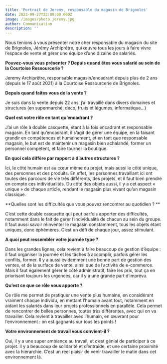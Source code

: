 ```yaml
---
title: 'Portrait de Jeremy, responsable du magasin de Brignoles'
date: 2023-09-27T22:00:00.000Z
image: /images/photo jeremy.jpg
author: Communication
description: ''
---
```


Nous tenions à vous présenter notre cher responsable du magasin du site de Brignoles, Jérémy Archiprêtre, qui œuvre tous les jours à faire vivre l’espace de vente et gérer une équipe d’une dizaine de salariés.

**Pouvez-vous vous présenter ? Depuis quand êtes vous salarié au sein de la Courtoise Ressourcerie ?**

Jeremy Archiprêtre, responsable magasin/encadrant depuis plus de 2 ans (depuis le 17 août 2021) à la Courtoise Ressourcerie de Brignoles.

**Depuis quand faites vous de la vente ?**

Je suis dans la vente depuis 22 ans, j’ai travaillé dans divers domaines et structures (en supermarché, déco, fruits et légumes, informatique…)

**Quel est votre rôle en tant qu’encadrant ?**

J’ai un rôle à double casquette, étant à la fois encadrant et responsable magasin. En tant qu’encadrant, il s’agit de gérer une équipe, en la faisant grandir en compétences et humainement, et en tant que responsable magasin, le but est de maintenir un magasin bien achalandé, former un personnel compétent, et faire tourner la boutique.

**En quoi cela diffère par rapport à d’autres structures ?**

Ici, le côté humain est au cœur même du projet, mais aussi le côté unique, des personnes et des produits. En effet, les personnes travaillant ici ont toutes des parcours de vie très différents, des projets, et il faut bien prendre en compte ces individualités. Du côté des objets aussi, il y a cet aspect « unique » de chaque article, rendant le magasin plus vivant qu’un magasin classique.

**Quelles sont les difficultés que vous pouvez rencontrer au quotidien ? **

C’est cette double casquette qui peut parfois apporter des difficultés, notamment dans le fait de gérer l’individualité de chacun au sein du groupe. Il faut aussi savoir réinventer le magasin constamment, tous les objets étant uniques, donc éphémères. C’est un défi de chaque jour, assez stimulant.

**A quoi peut ressembler votre journée type ?**

Dans les grandes lignes, cela revient à faire beaucoup de gestion d’équipe : il faut organiser la journée et les tâches à
accomplir, parfois gérer les conflits, former. Il y a aussi évidemment une bonne part de gestion des ventes, et de la surface de vente, ainsi que de l’activité de e-commerce. Mais il faut également gérer le côté administratif, faire les prix, tout ça en priorisant toujours les urgences, car il y a une grande part d’imprévu.

**Qu’est ce que ce rôle vous apporte ?**

Ce rôle me permet de pratiquer une vente plus humaine, en considérant vraiment chaque individu, en mettant l’humain avant tout, notamment en aidant les salariés dans leur projets professionnels en parallèle. Cela permet de rencontrer de belles personnes, toutes très différentes, avec qui on va travailler. Cela revient à travailler avec l’humain, en œuvrant pour
l’environnement : on est gagnants sur tous les points !

**Votre environnement de travail vous convient-il ?**

Oui, il y a une super ambiance au travail, et c’est génial de participer à ce projet. Il y a beaucoup de solidarité et d’entraide, et une certaine proximité avec la hiérarchie. C’est un réel plaisir de venir travailler le matin dans cet environnement là.
